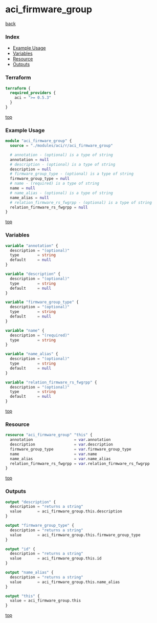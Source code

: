 # aci_firmware_group

[back](../aci.md)

### Index

- [Example Usage](#example-usage)
- [Variables](#variables)
- [Resource](#resource)
- [Outputs](#outputs)

### Terraform

```terraform
terraform {
  required_providers {
    aci = ">= 0.5.3"
  }
}
```

[top](#index)

### Example Usage

```terraform
module "aci_firmware_group" {
  source = "./modules/aci/r/aci_firmware_group"

  # annotation - (optional) is a type of string
  annotation = null
  # description - (optional) is a type of string
  description = null
  # firmware_group_type - (optional) is a type of string
  firmware_group_type = null
  # name - (required) is a type of string
  name = null
  # name_alias - (optional) is a type of string
  name_alias = null
  # relation_firmware_rs_fwgrpp - (optional) is a type of string
  relation_firmware_rs_fwgrpp = null
}
```

[top](#index)

### Variables

```terraform
variable "annotation" {
  description = "(optional)"
  type        = string
  default     = null
}

variable "description" {
  description = "(optional)"
  type        = string
  default     = null
}

variable "firmware_group_type" {
  description = "(optional)"
  type        = string
  default     = null
}

variable "name" {
  description = "(required)"
  type        = string
}

variable "name_alias" {
  description = "(optional)"
  type        = string
  default     = null
}

variable "relation_firmware_rs_fwgrpp" {
  description = "(optional)"
  type        = string
  default     = null
}
```

[top](#index)

### Resource

```terraform
resource "aci_firmware_group" "this" {
  annotation                  = var.annotation
  description                 = var.description
  firmware_group_type         = var.firmware_group_type
  name                        = var.name
  name_alias                  = var.name_alias
  relation_firmware_rs_fwgrpp = var.relation_firmware_rs_fwgrpp
}
```

[top](#index)

### Outputs

```terraform
output "description" {
  description = "returns a string"
  value       = aci_firmware_group.this.description
}

output "firmware_group_type" {
  description = "returns a string"
  value       = aci_firmware_group.this.firmware_group_type
}

output "id" {
  description = "returns a string"
  value       = aci_firmware_group.this.id
}

output "name_alias" {
  description = "returns a string"
  value       = aci_firmware_group.this.name_alias
}

output "this" {
  value = aci_firmware_group.this
}
```

[top](#index)